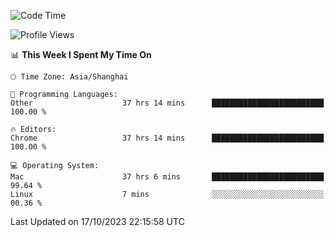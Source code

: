 <!--START_SECTION:waka-->
![Code Time](http://img.shields.io/badge/Code%20Time-1%2C412%20hrs%2038%20mins-blue)

![Profile Views](http://img.shields.io/badge/Profile%20Views-0-blue)

📊 **This Week I Spent My Time On** 

```text
🕑︎ Time Zone: Asia/Shanghai

💬 Programming Languages: 
Other                    37 hrs 14 mins      █████████████████████████   100.00 % 

🔥 Editors: 
Chrome                   37 hrs 14 mins      █████████████████████████   100.00 % 

💻 Operating System: 
Mac                      37 hrs 6 mins       █████████████████████████   99.64 % 
Linux                    7 mins              ░░░░░░░░░░░░░░░░░░░░░░░░░   00.36 % 
```


 Last Updated on 17/10/2023 22:15:58 UTC
<!--END_SECTION:waka-->
